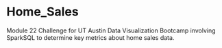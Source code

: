 # Home_Sales
Module 22 Challenge for UT Austin Data Visualization Bootcamp involving SparkSQL to determine key metrics about home sales data.
